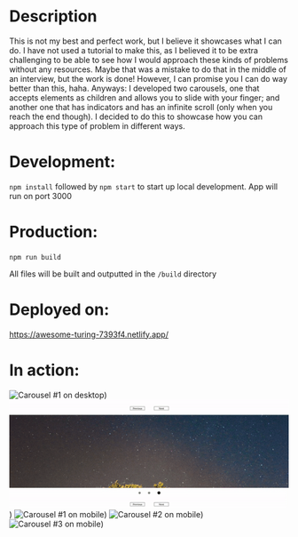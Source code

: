 # Description

This is not my best and perfect work, but I believe it showcases what I can do. I have not used a tutorial to make this, as I believed
it to be extra challenging to be able to see how I would approach these kinds of problems without any resources. Maybe that was a mistake
to do that in the middle of an interview, but the work is done! However, I can promise you I can do way better than this, haha. Anyways:
I developed two carousels, one that accepts elements as children and allows you to slide with your finger; and another one that
has indicators and has an infinite scroll (only when you reach the end though). I decided to do this to showcase how you can approach
this type of problem in different ways.

# Development:

`npm install` followed by `npm start` to start up local development. App will run on port 3000

# Production:

`npm run build`

All files will be built and outputted in the `/build` directory

# Deployed on:

https://awesome-turing-7393f4.netlify.app/

# In action:

![Carousel #1 on desktop](carousel-1-desktop.gif))
![Carousel #3 on desktop](carousel-3-desktop.gif))
![Carousel #1 on mobile](carousel-1-mobile.gif))
![Carousel #2 on mobile](carousel-2-mobile.gif))
![Carousel #3 on mobile](carousel-3-mobile.gif))
